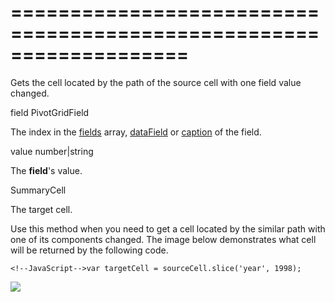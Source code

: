 <!--**
/*-------------------------------------------
    Auto-generated file. Do not modify.
-------------------------------------------

**-->
===================================================================
===================================================================

<!--shortDescription-->
Gets the cell located by the path of the source cell with one field value changed.
<!--/shortDescription-->

<!--paramName1-->field<!--/paramName1-->
<!--paramType1-->PivotGridField<!--/paramType1-->
<!--paramDescription1-->
The index in the <a href="/Documentation/17_2/ApiReference/Data_Library/PivotGridDataSource/Configuration/fields/">fields</a> array, <a href="/Documentation/17_2/ApiReference/Data_Library/PivotGridDataSource/Configuration/fields/#dataField">dataField</a> or <a href="/Documentation/17_2/ApiReference/Data_Library/PivotGridDataSource/Configuration/fields/#caption">caption</a> of the field.
<!--/paramDescription1-->

<!--paramName2-->value<!--/paramName2-->
<!--paramType2-->number|string<!--/paramType2-->
<!--paramDescription2-->
The <b>field</b>'s value.
<!--/paramDescription2-->

<!--returnType-->SummaryCell<!--/returnType-->
<!--returnDescription-->
The target cell.
<!--/returnDescription-->

<!--fullDescription-->
Use this method when you need to get a cell located by the similar path with one of its components changed. 
The image below demonstrates what cell will be returned by the following code.

    <!--JavaScript-->var targetCell = sourceCell.slice('year', 1998);

![](/Content/images/doc/17_2/DataGrid/PivotGrid_slice.png)
<!--/fullDescription-->